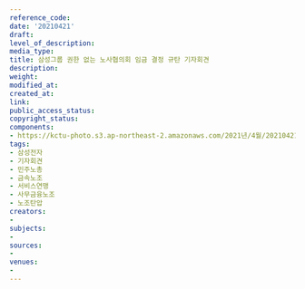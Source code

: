 ```yaml
---
reference_code: 
date: '20210421'
draft: 
level_of_description: 
media_type: 
title: 삼성그룹 권한 없는 노사협의회 임금 결정 규탄 기자회견
description: 
weight: 
modified_at: 
created_at: 
link: 
public_access_status: 
copyright_status: 
components:
- https://kctu-photo.s3.ap-northeast-2.amazonaws.com/2021년/4월/20210421-삼성그룹+권한+없는+노사협의회+임금+결정+규탄+기자회견_삼성전자_기자회견_민주노총_금속노조_서비스연맹_사무금융노조_노조탄압/403015_55920_5918.png
tags:
- 삼성전자
- 기자회견
- 민주노총
- 금속노조
- 서비스연맹
- 사무금융노조
- 노조탄압
creators:
- 
subjects:
- 
sources:
- 
venues:
- 
---
```

